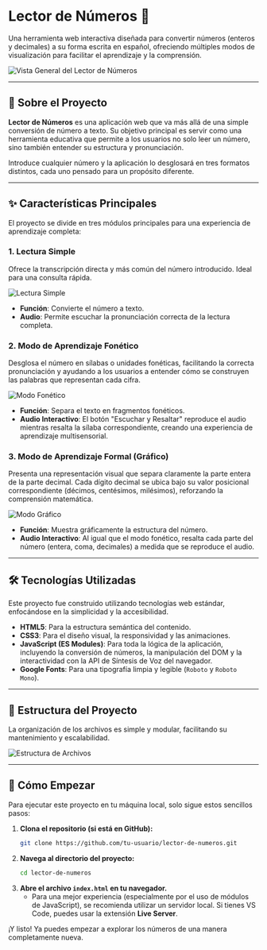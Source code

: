 # Lector de Números 🔢

Una herramienta web interactiva diseñada para convertir números (enteros y decimales) a su forma escrita en español, ofreciendo múltiples modos de visualización para facilitar el aprendizaje y la comprensión.

![Vista General del Lector de Números](imgmd/modoaprendizaje.jpeg)

---

## 📖 Sobre el Proyecto

**Lector de Números** es una aplicación web que va más allá de una simple conversión de número a texto. Su objetivo principal es servir como una herramienta educativa que permite a los usuarios no solo leer un número, sino también entender su estructura y pronunciación.

Introduce cualquier número y la aplicación lo desglosará en tres formatos distintos, cada uno pensado para un propósito diferente.

---

## ✨ Características Principales

El proyecto se divide en tres módulos principales para una experiencia de aprendizaje completa:

### 1. Lectura Simple

Ofrece la transcripción directa y más común del número introducido. Ideal para una consulta rápida.

![Lectura Simple](imgmd/lecturasimple.jpeg)

*   **Función**: Convierte el número a texto.
*   **Audio**: Permite escuchar la pronunciación correcta de la lectura completa.

### 2. Modo de Aprendizaje Fonético

Desglosa el número en sílabas o unidades fonéticas, facilitando la correcta pronunciación y ayudando a los usuarios a entender cómo se construyen las palabras que representan cada cifra.

![Modo Fonético](imgmd/numeroenterovistageneral.jpeg)

*   **Función**: Separa el texto en fragmentos fonéticos.
*   **Audio Interactivo**: El botón "Escuchar y Resaltar" reproduce el audio mientras resalta la sílaba correspondiente, creando una experiencia de aprendizaje multisensorial.

### 3. Modo de Aprendizaje Formal (Gráfico)

Presenta una representación visual que separa claramente la parte entera de la parte decimal. Cada dígito decimal se ubica bajo su valor posicional correspondiente (décimos, centésimos, milésimos), reforzando la comprensión matemática.

![Modo Gráfico](imgmd/modograficoydecimal.jpeg)

*   **Función**: Muestra gráficamente la estructura del número.
*   **Audio Interactivo**: Al igual que el modo fonético, resalta cada parte del número (entera, coma, decimales) a medida que se reproduce el audio.

---

## 🛠️ Tecnologías Utilizadas

Este proyecto fue construido utilizando tecnologías web estándar, enfocándose en la simplicidad y la accesibilidad.

*   **HTML5**: Para la estructura semántica del contenido.
*   **CSS3**: Para el diseño visual, la responsividad y las animaciones.
*   **JavaScript (ES Modules)**: Para toda la lógica de la aplicación, incluyendo la conversión de números, la manipulación del DOM y la interactividad con la API de Síntesis de Voz del navegador.
*   **Google Fonts**: Para una tipografía limpia y legible (`Roboto` y `Roboto Mono`).

---

## 📁 Estructura del Proyecto

La organización de los archivos es simple y modular, facilitando su mantenimiento y escalabilidad.

![Estructura de Archivos](imgmd/vistageneral.jpeg)

---

## 🚀 Cómo Empezar

Para ejecutar este proyecto en tu máquina local, solo sigue estos sencillos pasos:

1.  **Clona el repositorio (si está en GitHub):**
    ```bash
    git clone https://github.com/tu-usuario/lector-de-numeros.git
    ```
2.  **Navega al directorio del proyecto:**
    ```bash
    cd lector-de-numeros
    ```
3.  **Abre el archivo `index.html` en tu navegador.**
    *   Para una mejor experiencia (especialmente por el uso de módulos de JavaScript), se recomienda utilizar un servidor local. Si tienes VS Code, puedes usar la extensión **Live Server**.

¡Y listo! Ya puedes empezar a explorar los números de una manera completamente nueva.